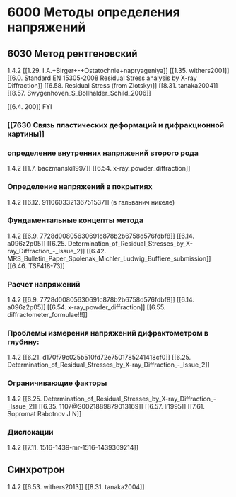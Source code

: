 # 6000 Методы определения напряжений
## 6030 Метод рентгеновский
1.4.2
[[1.29. I.A.+Birger+-+Ostatochnie+napryageniya]]
[[1.35. withers2001]]
[[6.0. Standard EN 15305-2008 Residual Stress analysis by X-ray Diffraction]]
[[6.58. Residual Stress (from Zlotsky)]]
[[8.31. tanaka2004]]
[[8.57. Swygenhoven_S_Bollhalder_Schild_2006]]

[[6.4. 200]] FYI

### [[7630 Связь пластических деформаций и дифракционной картины]]

###  определение внутренних напряжений второго рода
1.4.2
[[1.7. baczmanski1997]]
[[6.54. x-ray_powder_diffraction]]

### Определение напряжений в покрытиях
1.4.2
[[6.12. 911060332136751537]] (в гальванич никеле)

### Фундаментальные концепты метода
1.4.2
[[6.9. 7728d00805630691c878b2b6758d576fdbf8]]
[[6.14. a096z2p05]]
[[6.25. Determination_of_Residual_Stresses_by_X-ray_Diffraction_-_Issue_2]]
[[6.42. MRS_Bulletin_Paper_Spolenak_Michler_Ludwig_Buffiere_submission]]
[[6.46. TSF418-73]]

### Расчет напряжений
1.4.2
[[6.9. 7728d00805630691c878b2b6758d576fdbf8]]
[[6.14. a096z2p05]]
[[6.54. x-ray_powder_diffraction]]
[[6.55. diffractometer_formulae!!!]]

### Проблемы измерения напряжений дифрактометром в глубину:
1.4.2
[[6.21. d170f79c025b510fd72e7501785241418cf0]]
[[6.25. Determination_of_Residual_Stresses_by_X-ray_Diffraction_-_Issue_2]]


### Ограничивающие факторы
1.4.2
[[6.25. Determination_of_Residual_Stresses_by_X-ray_Diffraction_-_Issue_2]]
[[6.35. 1107@S0021889879013169]]
[[6.57. li1995]]
[[7.61. Sopromat Rabotnov J N]]

### Дислокации
1.4.2
[[7.11. 1516-1439-mr-1516-1439369214]]


## Синхротрон
1.4.2
[[6.53. withers2013]]
[[8.31. tanaka2004]]